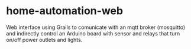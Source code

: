 # home-automation-web
Web interface using Grails to comunicate with an mqtt broker (mosquitto) and indirectly control an Arduino board with sensor and relays that turn on/off power outlets and lights.
